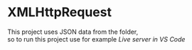 # XMLHttpRequest

 This project uses JSON data from the folder, <br>so to run this project use for example *Live server in VS Code*